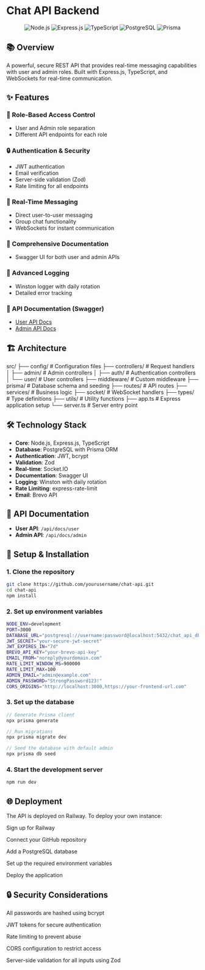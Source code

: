 # Chat API Backend

<p align="center">
  <img src="https://img.shields.io/badge/node.js-6DA55F?style=for-the-badge&logo=node.js&logoColor=white" alt="Node.js">
  <img src="https://img.shields.io/badge/express.js-%23404d59.svg?style=for-the-badge&logo=express&logoColor=%2361DAFB" alt="Express.js">
  <img src="https://img.shields.io/badge/typescript-%23007ACC.svg?style=for-the-badge&logo=typescript&logoColor=white" alt="TypeScript">
  <img src="https://img.shields.io/badge/postgres-%23316192.svg?style=for-the-badge&logo=postgresql&logoColor=white" alt="PostgreSQL">
  <img src="https://img.shields.io/badge/Prisma-3982CE?style=for-the-badge&logo=Prisma&logoColor=white" alt="Prisma">
</p>

## 📚 Overview

A powerful, secure REST API that provides real-time messaging capabilities with user and admin roles. Built with Express.js, TypeScript, and WebSockets for real-time communication.

## ✨ Features

### 🔐 Role-Based Access Control

- User and Admin role separation
- Different API endpoints for each role

### 🔒 Authentication & Security

- JWT authentication
- Email verification
- Server-side validation (Zod)
- Rate limiting for all endpoints

### 💬 Real-Time Messaging

- Direct user-to-user messaging
- Group chat functionality
- WebSockets for instant communication

### 📄 Comprehensive Documentation

- Swagger UI for both user and admin APIs

### 🧾 Advanced Logging

- Winston logger with daily rotation
- Detailed error tracking

### 🔄 API Documentation (Swagger)

- [User API Docs](https://chat-api-production-5d37.up.railway.app/api/docs/user)
- [Admin API Docs](https://chat-api-production-5d37.up.railway.app/api/docs/admin)

## 🏗️ Architecture

src/
├── config/ # Configuration files
├── controllers/ # Request handlers
│ ├── admin/ # Admin controllers
│ ├── auth/ # Authentication controllers
│ └── user/ # User controllers
├── middleware/ # Custom middleware
├── prisma/ # Database schema and seeding
├── routes/ # API routes
├── services/ # Business logic
├── socket/ # WebSocket handlers
├── types/ # Type definitions
├── utils/ # Utility functions
├── app.ts # Express application setup
└── server.ts # Server entry point

## 🛠️ Technology Stack

- **Core**: Node.js, Express.js, TypeScript
- **Database**: PostgreSQL with Prisma ORM
- **Authentication**: JWT, bcrypt
- **Validation**: Zod
- **Real-time**: Socket.IO
- **Documentation**: Swagger UI
- **Logging**: Winston with daily rotation
- **Rate Limiting**: express-rate-limit
- **Email**: Brevo API

## 🔄 API Documentation

- **User API**: `/api/docs/user`
- **Admin API**: `/api/docs/admin`

## 🚀 Setup & Installation

### 1. Clone the repository

```bash
git clone https://github.com/yourusername/chat-api.git
cd chat-api
npm install
```

### 2. Set up environment variables

```bash
NODE_ENV=development
PORT=3000
DATABASE_URL="postgresql://username:password@localhost:5432/chat_api_db?schema=public"
JWT_SECRET="your-secure-jwt-secret"
JWT_EXPIRES_IN="7d"
BREVO_API_KEY="your-brevo-api-key"
EMAIL_FROM="noreply@yourdomain.com"
RATE_LIMIT_WINDOW_MS=900000
RATE_LIMIT_MAX=100
ADMIN_EMAIL="admin@example.com"
ADMIN_PASSWORD="StrongPassword123!"
CORS_ORIGINS="http://localhost:3000,https://your-frontend-url.com"

```

### 3. Set up the database

```js
// Generate Prisma client
npx prisma generate

// Run migrations
npx prisma migrate dev

// Seed the database with default admin
npx prisma db seed
```

### 4. Start the development server

```bash
npm run dev

```

## 🌐 Deployment

The API is deployed on Railway. To deploy your own instance:

Sign up for Railway

Connect your GitHub repository

Add a PostgreSQL database

Set up the required environment variables

Deploy the application

## 🔒 Security Considerations

All passwords are hashed using bcrypt

JWT tokens for secure authentication

Rate limiting to prevent abuse

CORS configuration to restrict access

Server-side validation for all inputs using Zod
